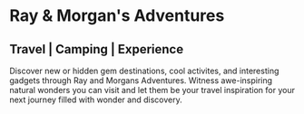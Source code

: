 # Ray & Morgan's Adventures
## Travel | Camping | Experience 

Discover new or hidden gem destinations, cool activites, and interesting gadgets through Ray and Morgans Adventures. Witness awe-inspiring natural wonders you can visit and let them be your travel inspiration for your next journey filled with wonder and discovery.  
